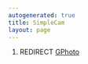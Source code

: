 ```yaml
---
autogenerated: true
title: SimpleCam
layout: page
---
```


1.  REDIRECT [GPhoto](GPhoto "wikilink")
